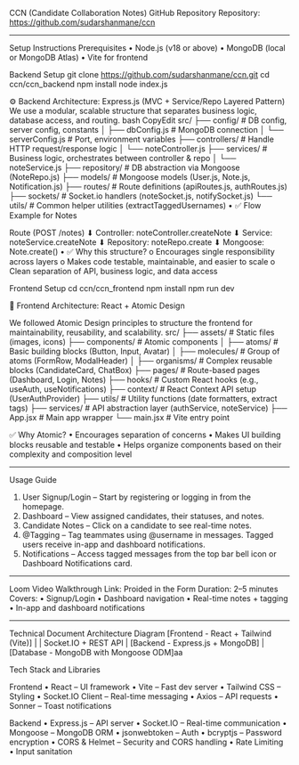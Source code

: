 CCN (Candidate Collaboration Notes)
GitHub Repository
Repository: https://github.com/sudarshanmane/ccn
________________________________________

Setup Instructions
Prerequisites
•	Node.js (v18 or above)
•	MongoDB (local or MongoDB Atlas)
•	Vite for frontend

Backend Setup
git clone https://github.com/sudarshanmane/ccn.git
cd ccn/ccn_backend
npm install
node index.js

⚙️ Backend Architecture: Express.js (MVC + Service/Repo Layered Pattern)
We use a modular, scalable structure that separates business logic, database access, and routing.
bash
CopyEdit
src/
├── config/               # DB config, server config, constants
│   ├── dbConfig.js       # MongoDB connection
│   └── serverConfig.js   # Port, environment variables
├── controllers/          # Handle HTTP request/response logic
│   └── noteController.js
├── services/             # Business logic, orchestrates between controller & repo
│   └── noteService.js
├── repository/           # DB abstraction via Mongoose (NoteRepo.js)
├── models/               # Mongoose models (User.js, Note.js, Notification.js)
├── routes/               # Route definitions (apiRoutes.js, authRoutes.js)
├── sockets/              # Socket.io handlers (noteSocket.js, notifySocket.js)
└── utils/                # Common helper utilities (extractTaggedUsernames)
•	✅ Flow Example for Notes

Route (POST /notes)
    ⬇
Controller: noteController.createNote
    ⬇
Service: noteService.createNote
    ⬇
Repository: noteRepo.create
    ⬇
Mongoose: Note.create()
•	✅ Why this structure?
o	Encourages single responsibility across layers
o	Makes code testable, maintainable, and easier to scale
o	Clean separation of API, business logic, and data access

Frontend Setup
cd ccn/ccn_frontend
npm install
npm run dev

🧩 Frontend Architecture: React + Atomic Design

We followed Atomic Design principles to structure the frontend for maintainability, reusability, and scalability.
src/
├── assets/               # Static files (images, icons)
├── components/           # Atomic components
│   ├── atoms/            # Basic building blocks (Button, Input, Avatar)
│   ├── molecules/        # Group of atoms (FormRow, ModalHeader)
│   ├── organisms/        # Complex reusable blocks (CandidateCard, ChatBox)
├── pages/                # Route-based pages (Dashboard, Login, Notes)
├── hooks/                # Custom React hooks (e.g., useAuth, useNotifications)
├── context/              # React Context API setup (UserAuthProvider)
├── utils/                # Utility functions (date formatters, extract tags)
├── services/             # API abstraction layer (authService, noteService)
├── App.jsx               # Main app wrapper
└── main.jsx              # Vite entry point

✅ Why Atomic?
•	Encourages separation of concerns
•	Makes UI building blocks reusable and testable
•	Helps organize components based on their complexity and composition level

________________________________________
Usage Guide
1.	User Signup/Login – Start by registering or logging in from the homepage.
2.	Dashboard – View assigned candidates, their statuses, and notes.
3.	Candidate Notes – Click on a candidate to see real-time notes.
4.	@Tagging – Tag teammates using @username in messages. Tagged users receive in-app and dashboard notifications.
5.	Notifications – Access tagged messages from the top bar bell icon or Dashboard Notifications card.
________________________________________
Loom Video Walkthrough
Link: Proided in the Form
Duration: 2–5 minutes
Covers:
•	Signup/Login
•	Dashboard navigation
•	Real-time notes + tagging
•	In-app and dashboard notifications
________________________________________

Technical Document
Architecture Diagram
[Frontend - React + Tailwind (Vite)]
       |
       | Socket.IO + REST API
       |
[Backend - Express.js + MongoDB]
       |
[Database - MongoDB with Mongoose ODM]aa

Tech Stack and Libraries

Frontend
•	React – UI framework
•	Vite – Fast dev server
•	Tailwind CSS – Styling
•	Socket.IO Client – Real-time messaging
•	Axios – API requests
•	Sonner – Toast notifications

Backend
•	Express.js – API server
•	Socket.IO – Real-time communication
•	Mongoose – MongoDB ORM
•	jsonwebtoken – Auth
•	bcryptjs – Password encryption
•	CORS & Helmet – Security and CORS handling
•	Rate Limiting
•	Input sanitation

 

 
 
 
 

